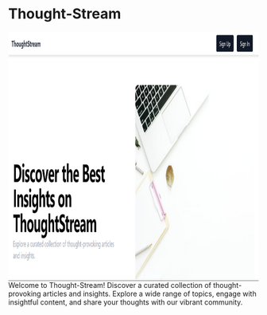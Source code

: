# Thought-Stream

<img src="/assets/Home.png" align="right" height="500px">

Welcome to Thought-Stream! Discover a curated collection of thought-provoking articles and insights. Explore a wide range of topics, engage with insightful content, and share your thoughts with our vibrant community.
